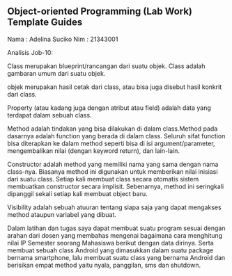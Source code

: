 ## Object-oriented Programming (Lab Work) Template Guides
Nama : Adelina Suciko
Nim : 21343001

Analisis Job-10:

Class merupakan blueprint/rancangan dari suatu objek. Class adalah gambaran umum dari suatu objek.

objek merupakan hasil cetak dari class, atau bisa juga disebut hasil konkrit dari class.

Property (atau kadang juga dengan atribut atau field) adalah data yang terdapat dalam sebuah class.

Method adalah tindakan yang bisa dilakukan di dalam class.Method pada dasarnya adalah function yang berada di dalam class. Seluruh sifat function bisa diterapkan ke dalam method seperti bisa di isi argument/parameter, mengembalikan nilai (dengan keyword return), dan lain-lain.

Constructor adalah method yang memiliki nama yang sama dengan nama class-nya. Biasanya method ini digunakan untuk memberikan nilai inisiasi dari suatu class. Setiap kali membuat class secara otomatis sistem membuatkan constructor secara implisit. Sebenarnya, method ini seringkali dipanggil sekali setiap kali membuat object baru.

Visibility adalah sebuah atuuran tentang siapa saja yang dapat mengakses method ataupun variabel yang dibuat.

Dalam latihan dan tugas saya dapat membuat suatu program sesuai dengan arahan dari dosen yang membahas mengenai bagaimana cara menghitung nilai IP Semester seorang Mahasiswa berikut dengan data dirinya. Serta membuat sebuah class Android yang dimasukkan dalam suatu package bernama smartphone, lalu membuat suatu class yang bernama Android dan berisikan empat method yaitu nyala, panggilan, sms dan shutdown.
